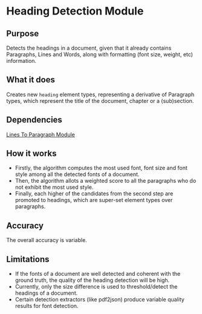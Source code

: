 # Heading Detection Module

## Purpose

Detects the headings in a document, given that it already contains Paragraphs, Lines and Words, along with formatting (font size, weight, etc) information.

## What it does

Creates new `heading` element types, representing a derivative of Paragraph types, which represent the title of the document, chapter or a (sub)section.

## Dependencies

[Lines To Paragraph Module](lines-to-paragraph-module.md)

## How it works

- Firstly, the algorithm computes the most used font, font size and font style among all the detected fonts of a document.
- Then, the algorithm allots a weighted score to all the paragraphs who do not exhibit the most used style.
- Finally, each higher of the candidates from the second step are promoted to headings, which are super-set element types over paragraphs.

## Accuracy

The overall accuracy is variable.

## Limitations

- If the fonts of a document are well detected and coherent with the ground truth, the quality of the heading detection will be high.
- Currently, only the size difference is used to threshold/detect the headings of a document.
- Certain detection extractors (like pdf2json) produce variable quality results for font detection.

